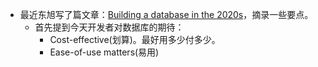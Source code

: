 - 最近东旭写了篇文章：[Building a database in the 2020s](http://_.0xffff.me/build-database-in-2020s.html)，摘录一些要点。
	- 首先提到今天开发者对数据库的期待：
		- Cost-effective(划算)。最好用多少付多少。
		- Ease-of-use matters(易用)